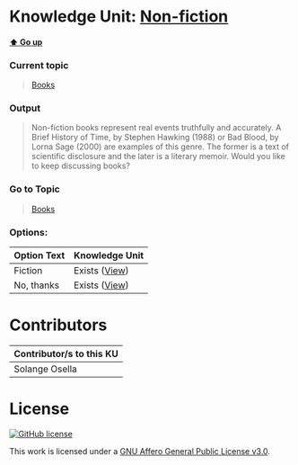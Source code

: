 # Knowledge Unit: [Non-fiction](../../knowledge_units/books/non-fiction.md)

#### [:arrow_up: Go up](../../topics/books.md)
### Current topic
> [Books](../../topics/books.md)
### Output
> Non-fiction books represent real events truthfully and accurately. A Brief History of Time, by Stephen Hawking (1988) or Bad Blood, by Lorna Sage (2000) are examples of this genre. The former is a text of
scientific disclosure and the later is a literary memoir. Would you like to keep discussing books?
### Go to Topic
> [Books](../../topics/books.md)

### Options: 

| Option Text | Knowledge Unit |
| - | - |  
| Fiction  |  Exists ([View](../../knowledge_units/books/fiction.md))  |  
| No, thanks  |  Exists ([View](../../knowledge_units/books/no-thanks.md))  | 

# Contributors

| Contributor/s to this KU |
| - | 
| Solange Osella |

# License
[![GitHub license](https://img.shields.io/github/license/inbrainz/cerebro)](https://github.com/inbrainz/cerebro/blob/master/LICENSE)

This work is licensed under a [GNU Affero General Public License v3.0](https://www.gnu.org/licenses/agpl-3.0.txt).